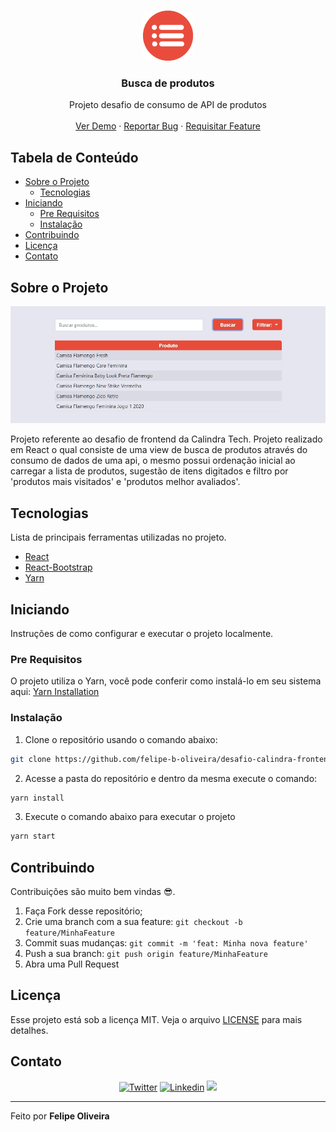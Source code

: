 <!-- LOGO -->
<br />
<p align="center">
  <a href="https://github.com/felipe-b-oliveira/desafio-calindra-frontend">
    <img src="/docs/images/icone.png" alt="Logo" width="80" height="80">
  </a>

  <h3 align="center">Busca de produtos</h3>

  <p align="center">
    Projeto desafio de consumo de API de produtos
    <br />
    <br />
    <a href="https://github.com/felipe-b-oliveira/desafio-calindra-frontend">Ver Demo</a>
    ·
    <a href="https://github.com/felipe-b-oliveira/desafio-calindra-frontend/issues">Reportar Bug</a>
    ·
    <a href="https://github.com/felipe-b-oliveira/desafio-calindra-frontend/issues">Requisitar Feature</a>
  </p>
</p>

<!-- TABELA DE CONTEÚDO -->
## Tabela de Conteúdo

* [Sobre o Projeto](#sobre-o-projeto)
  * [Tecnologias](#tecnologias)
* [Iniciando](#iniciando)
  * [Pre Requisitos](#pre-requisitos)
  * [Instalação](#instalação)
* [Contribuindo](#contribuindo)
* [Licença](#licença)
* [Contato](#contato)

<!-- SOBRE O PROJETO -->
## Sobre o Projeto

![Tela de pesquisa][main-screenshot]

Projeto referente ao desafio de frontend da Calindra Tech. Projeto realizado em React o qual consiste de uma view de busca de produtos através do consumo de dados de uma api, o mesmo possui ordenação inicial ao carregar a lista de produtos, sugestão de itens digitados e filtro por 'produtos mais visitados' e 'produtos melhor avaliados'. 

## Tecnologias

Lista de principais ferramentas utilizadas no projeto. 

* [React](https://pt-br.reactjs.org/)
* [React-Bootstrap](https://react-bootstrap.github.io/)
* [Yarn](https://yarnpkg.com/)

<!-- INNICIANDO -->
## Iniciando

Instruções de como configurar e executar o projeto localmente.

### Pre Requisitos

O projeto utiliza o Yarn, você pode conferir como instalá-lo em seu sistema aqui:
[Yarn Installation](https://classic.yarnpkg.com/en/docs/install/)

### Instalação

1. Clone o repositório usando o comando abaixo:
```sh
git clone https://github.com/felipe-b-oliveira/desafio-calindra-frontend.git
```
2. Acesse a pasta do repositório e dentro da mesma execute o comando: 
```sh
yarn install
```
3. Execute o comando abaixo para executar o projeto
```sh
yarn start
```

<!-- CONTRIBUTING -->
## Contribuindo

Contribuições são muito bem vindas 😎.

1. Faça Fork desse repositório;
2. Crie uma branch com a sua feature: `git checkout -b feature/MinhaFeature`
3. Commit suas mudanças: `git commit -m 'feat: Minha nova feature'`
4. Push a sua branch: `git push origin feature/MinhaFeature`
5. Abra uma Pull Request

<!-- LICENÇA -->
## Licença

Esse projeto está sob a licença MIT. Veja o arquivo [LICENSE](LICENSE) para mais detalhes.

<!-- CONTATO -->
## Contato

<p align="center">

 <a href="https://twitter.com/FelipeOliveir9" target="_blank" >
     <img alt="Twitter" src="https://img.shields.io/badge/-Twitter-9cf?style=flat-square&logo=Twitter&logoColor=white"></a>

  <a href="https://www.linkedin.com/in/felipe-oliveira-417376100/" target="_blank" >
    <img alt="Linkedin" src="https://img.shields.io/badge/-Linkedin-blue?style=flat-square&logo=Linkedin&logoColor=white"></a>

  <a href="mailto:felipe.boliveira@outlook.com" alt="Gmail">
    <img src="https://img.shields.io/badge/-felipe.boliveira@outlook.com-0078D4?style=flat-square&labelColor=0078D4&logo=gmail&logoColor=white&link=felipe.boliveira@outlook.com"/></a>

</p>

---

Feito por **Felipe Oliveira**

<!-- MARKDOWN LINKS & IMAGES -->
<!-- https://www.markdownguide.org/basic-syntax/#reference-style-links -->
[main-screenshot]: https://github.com/felipe-b-oliveira/desafio-calindra-frontend/blob/main/docs/images/busca-produtos-01.jpg?raw=true
